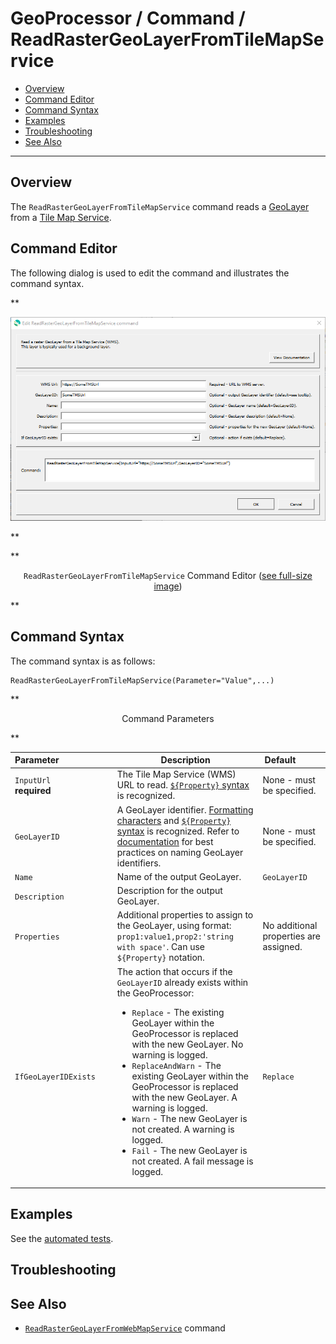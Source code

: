 # GeoProcessor / Command / ReadRasterGeoLayerFromTileMapService #

* [Overview](#overview)
* [Command Editor](#command-editor)
* [Command Syntax](#command-syntax)
* [Examples](#examples)
* [Troubleshooting](#troubleshooting)
* [See Also](#see-also)

-------------------------

## Overview ##

The `ReadRasterGeoLayerFromTileMapService` command reads a [GeoLayer](../../introduction/introduction.md#geolayer)
from a [Tile Map Service](https://en.wikipedia.org/wiki/Tile_Map_Service).

## Command Editor ##

The following dialog is used to edit the command and illustrates the command syntax.

**<p style="text-align: center;">
![ReadRasterGeoLayerFromTileMapService](ReadRasterGeoLayerFromTileMapService.png)
</p>**

**<p style="text-align: center;">
`ReadRasterGeoLayerFromTileMapService` Command Editor (<a href="../ReadRasterGeoLayerFromTileMapService.png">see full-size image</a>)
</p>**

## Command Syntax ##

The command syntax is as follows:

```text
ReadRasterGeoLayerFromTileMapService(Parameter="Value",...)
```
**<p style="text-align: center;">
Command Parameters
</p>**

|**Parameter**&nbsp;&nbsp;&nbsp;&nbsp;&nbsp;&nbsp;&nbsp;&nbsp;&nbsp;&nbsp;&nbsp;&nbsp;&nbsp;&nbsp;&nbsp;&nbsp;&nbsp;&nbsp;&nbsp;&nbsp;&nbsp; | **Description** | **Default**&nbsp;&nbsp;&nbsp;&nbsp;&nbsp;&nbsp;&nbsp;&nbsp;&nbsp;&nbsp; |
| --------------|-----------------|----------------- |
| `InputUrl`<br>**required**| The Tile Map Service (WMS) URL to read. [`${Property}` syntax](../../introduction/introduction.md#geoprocessor-properties-property) is recognized.| None - must be specified. |
| `GeoLayerID` | A GeoLayer identifier. [Formatting characters](../../introduction/introduction.md#geolayer-property-format-specifiers) and [`${Property}` syntax](../../introduction/introduction.md#geoprocessor-properties-property) is recognized. Refer to [documentation](../../best-practices/geolayer-identifiers.md) for best practices on naming GeoLayer identifiers.| None - must be specified. |
| `Name` | Name of the output GeoLayer. | `GeoLayerID` |
| `Description` | Description for the output GeoLayer. | |
| `Properties` | Additional properties to assign to the GeoLayer, using format: `prop1:value1,prop2:'string with space'`.  Can use `${Property}` notation.  | No additional properties are assigned. |
| `IfGeoLayerIDExists` | The action that occurs if the `GeoLayerID` already exists within the GeoProcessor:<ul><li>`Replace` - The existing GeoLayer within the GeoProcessor is replaced with the new GeoLayer. No warning is logged.</li><li>`ReplaceAndWarn` - The existing GeoLayer within the GeoProcessor is replaced with the new GeoLayer. A warning is logged.</li><li>`Warn` - The new GeoLayer is not created. A warning is logged.</li><li>`Fail` - The new GeoLayer is not created. A fail message is logged.</li></ul> | `Replace` | 

## Examples ##

See the [automated tests](https://github.com/OpenWaterFoundation/owf-app-geoprocessor-python-test/tree/master/test/commands/ReadRasterGeoLayerFromTileMapService).

## Troubleshooting ##

## See Also ##

* [`ReadRasterGeoLayerFromWebMapService`](../ReadRasterGeoLayerFromWebMapService/ReadRasterGeoLayerFromWebMapService.md) command
